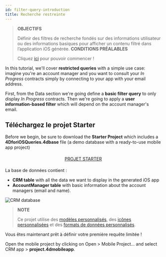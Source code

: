 ```yaml
---
id: filter-query-introduction
title: Recherche restreinte
---
```


> **OBJECTIFS**
> 
> Définir des filtres de recherche fondés sur des informations utilisateur ou des informations basiques pour afficher un contenu filtré dans l’application iOS générée.
> **CONDITIONS PRÉALABLES**
> 
> Cliquez [ici](prerequisites.html) pour pouvoir commencer !


In this tutorial, we'll cover **restricted queries** with a simple use case: imagine you're an account manager and you want to consult your *In Progress* contracts simply by connecting to your app with your email address.

First, from the Data section we're going define a **basic filter query** to only display *In Progress* contracts. Then we're going to apply a **user information-based filter** which will depend on the account manager's email.

## Téléchargez le projet Starter

Before we begin, be sure to download the **Starter Project** which includes a **4DforiOSQueries.4dbase** file (a demo database with a ready-to-use mobile app project)

<div markdown="1" style="text-align: center; margin-top: 20px; margin-bottom: 20px">
<a class="button"
href="https://github.com/4d-for-ios/tutorial-RestrictedQueries/releases/latest/download/tutorial-RestrictedQueries.zip">PROJET STARTER</a>
</div>

La base de données contient :

* **CRM table** with all the data we want to display in the generated iOS app
* **AccountManager table** with basic information about the account managers (email and name).

![CRM database](assets/en/restricted-queries/CRMDatabase.png)

> **NOTE**
> 
> Ce projet utilise des [modèles personnalisés](https://4d.github.io/4d-for-ios/docs/en/creating-listform-templates.html), des [icônes personnalisées](https://4d.github.io/4d-for-ios/docs/en/using-icons.html) et des [formats de données personnalisés](https://4d.github.io/4d-for-ios/docs/en/creating-data-formatter.html).

Vous êtes maintenant prêt à définir votre première requête limitée !

Open the mobile project by clicking on Open > Mobile Project... and select CRM app > **project.4dmobileapp**.
